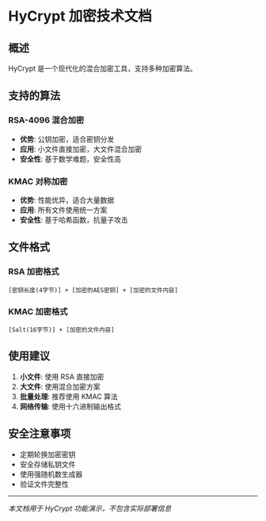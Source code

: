 # HyCrypt 加密技术文档

## 概述

HyCrypt 是一个现代化的混合加密工具，支持多种加密算法。

## 支持的算法

### RSA-4096 混合加密
- **优势**: 公钥加密，适合密钥分发
- **应用**: 小文件直接加密，大文件混合加密
- **安全性**: 基于数学难题，安全性高

### KMAC 对称加密  
- **优势**: 性能优异，适合大量数据
- **应用**: 所有文件使用统一方案
- **安全性**: 基于哈希函数，抗量子攻击

## 文件格式

### RSA 加密格式
```
[密钥长度(4字节)] + [加密的AES密钥] + [加密的文件内容]
```

### KMAC 加密格式
```
[Salt(16字节)] + [加密的文件内容]
```

## 使用建议

1. **小文件**: 使用 RSA 直接加密
2. **大文件**: 使用混合加密方案
3. **批量处理**: 推荐使用 KMAC 算法
4. **网络传输**: 使用十六进制输出格式

## 安全注意事项

- 定期轮换加密密钥
- 安全存储私钥文件
- 使用强随机数生成器
- 验证文件完整性

---
*本文档用于 HyCrypt 功能演示，不包含实际部署信息*